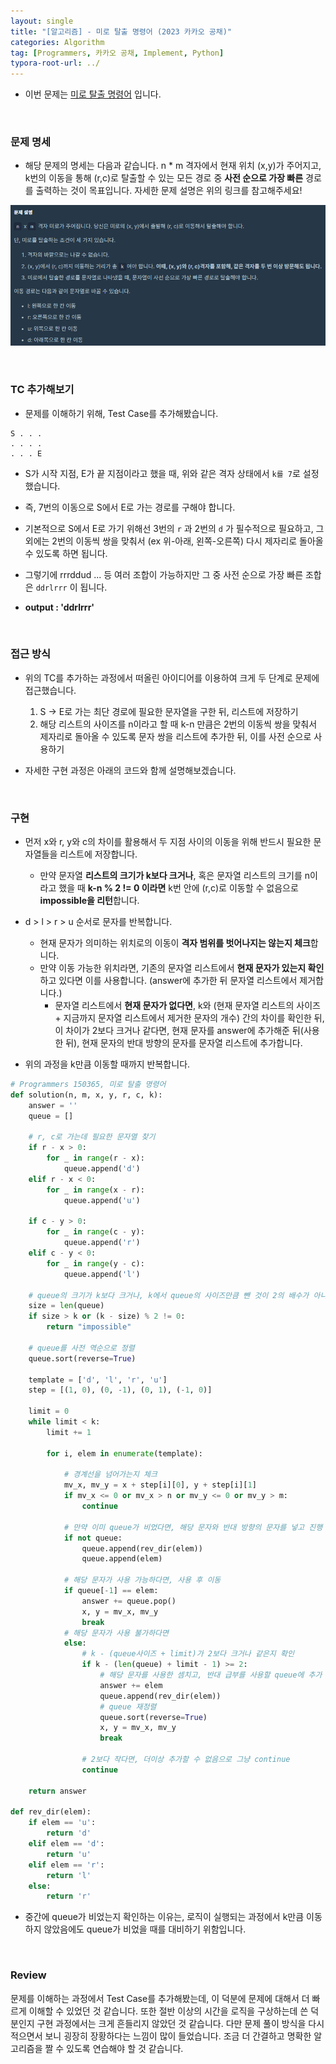 ```yaml
---
layout: single
title: "[알고리즘] - 미로 탈출 명령어 (2023 카카오 공채)"
categories: Algorithm
tag: [Programmers, 카카오 공채, Implement, Python]
typora-root-url: ../
---
```




- 이번 문제는 [미로 탈출 명령어](https://school.programmers.co.kr/learn/courses/30/lessons/150365) 입니다.



<br/>

### 문제 명세

- 해당 문제의 명세는 다음과 같습니다. n * m 격자에서 현재 위치 (x,y)가 주어지고, k번의 이동을 통해 (r,c)로 탈출할 수 있는 모든 경로 중 **사전 순으로 가장 빠른** 경로를 출력하는 것이 목표입니다. 자세한 문제 설명은 위의 링크를 참고해주세요!

![image-20240312154458001](/images/2024-03-12-alg12/image-20240312154458001.png)



<br/>

### TC 추가해보기

- 문제를 이해하기 위해, Test Case를 추가해봤습니다. 

```
S . . .
. . . .
. . . E
```

- S가 시작 지점, E가 끝 지점이라고 했을 때, 위와 같은 격자 상태에서 `k를 7`로 설정했습니다.
- 즉, 7번의 이동으로 S에서 E로 가는 경로를 구해야 합니다.
- 기본적으로 S에서 E로 가기 위해선 3번의 `r` 과 2번의 `d` 가 필수적으로 필요하고, 그 외에는 2번의 이동씩 쌍을 맞춰서 (ex 위-아래, 왼쪽-오른쪽) 다시 제자리로 돌아올 수 있도록 하면 됩니다.
- 그렇기에 rrrddud ... 등 여러 조합이 가능하지만 그 중 사전 순으로 가장 빠른 조합은 `ddrlrrr` 이 됩니다.

- **output : 'ddrlrrr'**



<br/>

### 접근 방식

- 위의 TC를 추가하는 과정에서 떠올린 아이디어를 이용하여 크게 두 단계로 문제에 접근했습니다.
  1. S -> E로 가는 최단 경로에 필요한 문자열을 구한 뒤, 리스트에 저장하기
  2. 해당 리스트의 사이즈를 n이라고 할 때 k-n 만큼은 2번의 이동씩 쌍을 맞춰서 제자리로 돌아올 수 있도록 문자 쌍을 리스트에 추가한 뒤, 이를 사전 순으로 사용하기

- 자세한 구현 과정은 아래의 코드와 함께 설명해보겠습니다.



<br/>

### 구현

- 먼저 x와 r, y와 c의 차이를 활용해서 두 지점 사이의 이동을 위해 반드시 필요한 문자열들을 리스트에 저장합니다.
  - 만약 문자열 **리스트의 크기가 k보다 크거나**, 혹은 문자열 리스트의 크기를 n이라고 했을 때 **k-n % 2 != 0 이라면** k번 안에 (r,c)로 이동할 수 없음으로 **impossible을 리턴**합니다.

- d > l > r > u 순서로 문자를 반복합니다.
  - 현재 문자가 의미하는 위치로의 이동이 **격자 범위를 벗어나지는 않는지 체크**합니다.
  - 만약 이동 가능한 위치라면, 기존의 문자열 리스트에서 **현재 문자가 있는지 확인**하고 있다면 이를 사용합니다. (answer에 추가한 뒤 문자열 리스트에서 제거합니다.)
    - 문자열 리스트에서 **현재 문자가 없다면**, k와 (현재 문자열 리스트의 사이즈 + 지금까지 문자열 리스트에서 제거한 문자의 개수) 간의 차이를 확인한 뒤, 이 차이가 2보다 크거나 같다면, 현재 문자를 answer에 추가해준 뒤(사용한 뒤), 현재 문자의 반대 방향의 문자를 문자열 리스트에 추가합니다.
- 위의 과정을 k만큼 이동할 때까지 반복합니다. 

```python
# Programmers 150365, 미로 탈출 명령어
def solution(n, m, x, y, r, c, k):
    answer = ''
    queue = []

    # r, c로 가는데 필요한 문자열 찾기
    if r - x > 0:
        for _ in range(r - x):
            queue.append('d')
    elif r - x < 0:
        for _ in range(x - r):
            queue.append('u')

    if c - y > 0:
        for _ in range(c - y):
            queue.append('r')
    elif c - y < 0:
        for _ in range(y - c):
            queue.append('l')

    # queue의 크기가 k보다 크거나, k에서 queue의 사이즈만큼 뺀 것이 2의 배수가 아니라면 출력 후 종료
    size = len(queue)
    if size > k or (k - size) % 2 != 0:
        return "impossible"

    # queue를 사전 역순으로 정렬
    queue.sort(reverse=True)

    template = ['d', 'l', 'r', 'u']
    step = [(1, 0), (0, -1), (0, 1), (-1, 0)]

    limit = 0
    while limit < k:
        limit += 1

        for i, elem in enumerate(template):

            # 경계선을 넘어가는지 체크
            mv_x, mv_y = x + step[i][0], y + step[i][1]
            if mv_x <= 0 or mv_x > n or mv_y <= 0 or mv_y > m:
                continue

            # 만약 이미 queue가 비었다면, 해당 문자와 반대 방향의 문자를 넣고 진행
            if not queue:
                queue.append(rev_dir(elem))
                queue.append(elem)

            # 해당 문자가 사용 가능하다면, 사용 후 이동
            if queue[-1] == elem:
                answer += queue.pop()
                x, y = mv_x, mv_y
                break
            # 해당 문자가 사용 불가하다면
            else:
                # k - (queue사이즈 + limit)가 2보다 크거나 같은지 확인
                if k - (len(queue) + limit - 1) >= 2:
                    # 해당 문자를 사용한 셈치고, 반대 급부를 사용할 queue에 추가
                    answer += elem
                    queue.append(rev_dir(elem))
                    # queue 재정렬
                    queue.sort(reverse=True)
                    x, y = mv_x, mv_y
                    break

                # 2보다 작다면, 더이상 추가할 수 없음으로 그냥 continue
                continue

    return answer

def rev_dir(elem):
    if elem == 'u':
        return 'd'
    elif elem == 'd':
        return 'u'
    elif elem == 'r':
        return 'l'
    else:
        return 'r'
```

- 중간에 queue가 비었는지 확인하는 이유는, 로직이 실행되는 과정에서 k만큼 이동하지 않았음에도 queue가 비었을 때를 대비하기 위함입니다.



<br/>

### Review

문제를 이해하는 과정에서 Test Case를 추가해봤는데, 이 덕분에 문제에 대해서 더 빠르게 이해할 수 있었던 것 같습니다. 또한 절반 이상의 시간을 로직을 구상하는데 쓴 덕분인지 구현 과정에서는 크게 흔들리지 않았던 것 같습니다. 다만 문제 풀이 방식을 다시 적으면서 보니 굉장히 장황하다는 느낌이 많이 들었습니다. 조금 더 간결하고 명확한 알고리즘을 짤 수 있도록 연습해야 할 것 같습니다.
